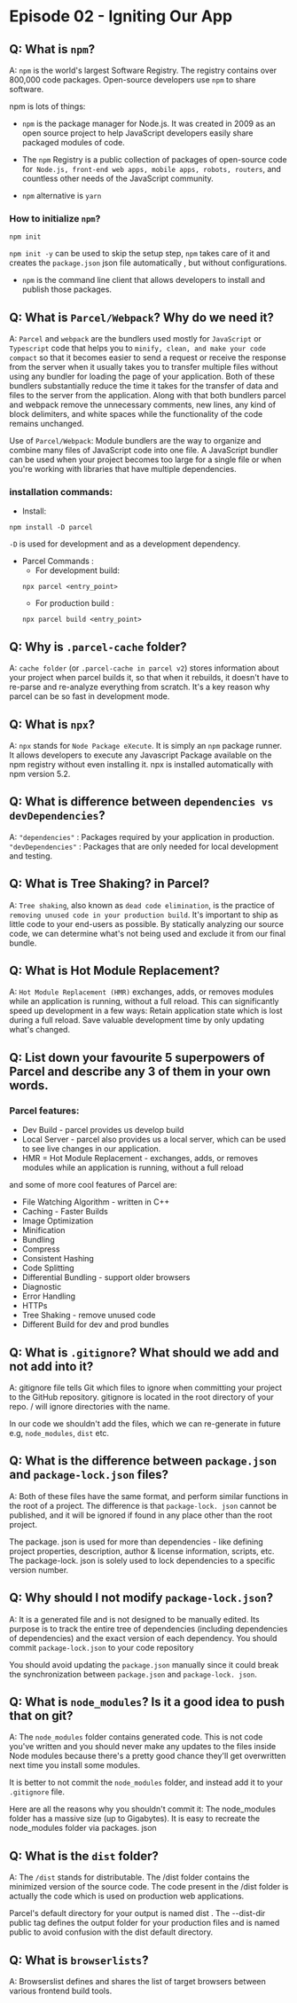 # **Episode 02 - Igniting Our App**

## Q: What is `npm`?

A: `npm` is the world's largest Software Registry. The registry contains over 800,000 code packages. Open-source developers use `npm` to share software.

npm is lots of things:

- `npm` is the package manager for Node.js. It was created in 2009 as an open source project to help JavaScript developers easily share packaged modules of code.

- The `npm` Registry is a public collection of packages of open-source code for` Node.js, front-end web apps, mobile apps, robots, routers`, and countless other needs of the JavaScript community.
- `npm` alternative is `yarn`

### How to initialize `npm`?

```
npm init
```

`npm init -y` can be used to skip the setup step, `npm` takes care of it and creates the `package.json` json file automatically , but without configurations.

- `npm` is the command line client that allows developers to install and publish those packages.

## Q: What is `Parcel/Webpack`? Why do we need it?

A: `Parcel` and `webpack` are the bundlers used mostly for `JavaScript` or `Typescript` code that helps you to `minify, clean, and make your code compact` so that it becomes easier to send a request or receive the response from the server when it usually takes you to transfer multiple files without using any bundler for loading the page of your application. Both of these bundlers substantially reduce the time it takes for the transfer of data and files to the server from the application. Along with that both bundlers parcel and webpack remove the unnecessary comments, new lines, any kind of block delimiters, and white spaces while the functionality of the code remains unchanged.

Use of `Parcel/Webpack`:
Module bundlers are the way to organize and combine many files of JavaScript code into one file. A JavaScript bundler can be used when your project becomes too large for a single file or when you're working with libraries that have multiple dependencies.

### installation commands:

- Install:

```
npm install -D parcel
```

`-D` is used for development and as a development dependency.

- Parcel Commands :
  - For development build:
  ```
  npx parcel <entry_point>
  ```
  - For production build :
  ```
  npx parcel build <entry_point>
  ```

## Q: Why is `.parcel-cache` folder?

A: `cache folder` (or `.parcel-cache in parcel v2`) stores information about your project when parcel builds it, so that when it rebuilds, it doesn't have to re-parse and re-analyze everything from scratch. It's a key reason why parcel can be so fast in development mode.

## Q: What is `npx`?

A: `npx` stands for `Node Package eXecute`. It is simply an `npm` package runner. It allows developers to execute any Javascript Package available on the npm registry without even installing it. npx is installed automatically with npm version 5.2.

## Q: What is difference between `dependencies vs devDependencies`?

A: `"dependencies"` : Packages required by your application in production. `"devDependencies"` : Packages that are only needed for local development and testing.

## Q: What is Tree Shaking? in Parcel?

A: `Tree shaking`, also known as `dead code elimination`, is the practice of `removing unused code in your production build`. It's important to ship as little code to your end-users as possible. By statically analyzing our source code, we can determine what's not being used and exclude it from our final bundle.

## Q: What is Hot Module Replacement?

A: `Hot Module Replacement (HMR)` exchanges, adds, or removes modules while an application is running, without a full reload. This can significantly speed up development in a few ways: Retain application state which is lost during a full reload. Save valuable development time by only updating what's changed.

## Q: List down your favourite 5 superpowers of Parcel and describe any 3 of them in your own words.

### Parcel features:

- Dev Build - parcel provides us develop build
- Local Server - parcel also provides us a local server, which can be used to see live changes in our application.
- HMR = Hot Module Replacement - exchanges, adds, or removes modules while an application is running, without a full reload

and some of more cool features of Parcel are:

- File Watching Algorithm - written in C++
- Caching - Faster Builds
- Image Optimization
- Minification
- Bundling
- Compress
- Consistent Hashing
- Code Splitting
- Differential Bundling - support older browsers
- Diagnostic
- Error Handling
- HTTPs
- Tree Shaking - remove unused code
- Different Build for dev and prod bundles

## Q: What is `.gitignore`? What should we add and not add into it?

A: gitignore file tells Git which files to ignore when committing your project to the GitHub repository. gitignore is located in the root directory of your repo. / will ignore directories with the name.

In our code we shouldn't add the files, which we can re-generate in future e.g, `node_modules`, `dist` etc.

## Q: What is the difference between `package.json` and `package-lock.json` files?

A: Both of these files have the same format, and perform similar functions in the root of a project. The difference is that `package-lock. json` cannot be published, and it will be ignored if found in any place other than the root project.

The package. json is used for more than dependencies - like defining project properties, description, author & license information, scripts, etc. The package-lock. json is solely used to lock dependencies to a specific version number.

## Q: Why should I not modify `package-lock.json`?

A: It is a generated file and is not designed to be manually edited. Its purpose is to track the entire tree of dependencies (including dependencies of dependencies) and the exact version of each dependency. You should commit `package-lock.json` to your code repository

You should avoid updating the `package.json` manually since it could break the synchronization between `package.json` and `package-lock. json`.

## Q: What is `node_modules`? Is it a good idea to push that on git?

A: The `node_modules` folder contains generated code. This is not code you've written and you should never make any updates to the files inside Node modules because there's a pretty good chance they'll get overwritten next time you install some modules.

It is better to not commit the `node_modules` folder, and instead add it to your `.gitignore` file.

Here are all the reasons why you shouldn't commit it: The node_modules folder has a massive size (up to Gigabytes). It is easy to recreate the node_modules folder via packages. json

## Q: What is the `dist` folder?

A: The `/dist` stands for distributable. The /dist folder contains the minimized version of the source code. The code present in the /dist folder is actually the code which is used on production web applications.

Parcel's default directory for your output is named dist . The --dist-dir public tag defines the output folder for your production files and is named public to avoid confusion with the dist default directory.

## Q: What is `browserlists`?

A: Browserslist defines and shares the list of target browsers between various frontend build tools.
